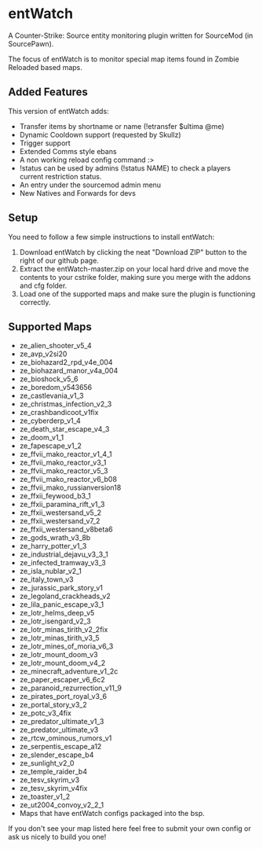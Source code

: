 # entWatch

A Counter-Strike: Source entity monitoring plugin written for SourceMod (in SourcePawn).

The focus of entWatch is to monitor special map items found in Zombie Reloaded based maps.

## Added Features
This version of entWatch adds:
 - Transfer items by shortname or name (!etransfer $ultima @me)
 - Dynamic Cooldown support (requested by Skullz)
 - Trigger support
 - Extended Comms style ebans
 - A non working reload config command :>
 - !status can be used by admins (!status NAME) to check a players current restriction status.
 - An entry under the sourcemod admin menu
 - New Natives and Forwards for devs

## Setup

You need to follow a few simple instructions to install entWatch:

1. Download entWatch by clicking the neat "Download ZIP" button to the right of our github page.
2. Extract the entWatch-master.zip on your local hard drive and move the contents to your cstrike folder, making sure you merge with the addons and cfg folder.
3. Load one of the supported maps and make sure the plugin is functioning correctly.

## Supported Maps

* ze_alien_shooter_v5_4
* ze_avp_v2si20
* ze_biohazard2_rpd_v4e_004
* ze_biohazard_manor_v4a_004
* ze_bioshock_v5_6
* ze_boredom_v543656
* ze_castlevania_v1_3
* ze_christmas_infection_v2_3
* ze_crashbandicoot_v1fix
* ze_cyberderp_v1_4
* ze_death_star_escape_v4_3
* ze_doom_v1_1
* ze_fapescape_v1_2
* ze_ffvii_mako_reactor_v1_4_1
* ze_ffvii_mako_reactor_v3_1
* ze_ffvii_mako_reactor_v5_3
* ze_ffvii_mako_reactor_v6_b08
* ze_ffvii_mako_russianversion18
* ze_ffxii_feywood_b3_1
* ze_ffxii_paramina_rift_v1_3
* ze_ffxii_westersand_v5_2
* ze_ffxii_westersand_v7_2
* ze_ffxii_westersand_v8beta6
* ze_gods_wrath_v3_8b
* ze_harry_potter_v1_3
* ze_industrial_dejavu_v3_3_1
* ze_infected_tramway_v3_3
* ze_isla_nublar_v2_1
* ze_italy_town_v3
* ze_jurassic_park_story_v1
* ze_legoland_crackheads_v2
* ze_lila_panic_escape_v3_1
* ze_lotr_helms_deep_v5
* ze_lotr_isengard_v2_3
* ze_lotr_minas_tirith_v2_2fix
* ze_lotr_minas_tirith_v3_5
* ze_lotr_mines_of_moria_v6_3
* ze_lotr_mount_doom_v3
* ze_lotr_mount_doom_v4_2
* ze_minecraft_adventure_v1_2c
* ze_paper_escaper_v6_6c2
* ze_paranoid_rezurrection_v11_9
* ze_pirates_port_royal_v3_6
* ze_portal_story_v3_2
* ze_potc_v3_4fix
* ze_predator_ultimate_v1_3
* ze_predator_ultimate_v3
* ze_rtcw_ominous_rumors_v1
* ze_serpentis_escape_a12
* ze_slender_escape_b4
* ze_sunlight_v2_0
* ze_temple_raider_b4
* ze_tesv_skyrim_v3
* ze_tesv_skyrim_v4fix
* ze_toaster_v1_2
* ze_ut2004_convoy_v2_2_1
* Maps that have entWatch configs packaged into the bsp.

If you don't see your map listed here feel free to submit your own config or ask us nicely to build you one!

